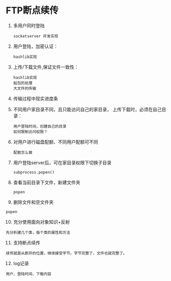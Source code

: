 # FTP断点续传

1. 多用户同时登陆
   ```
   socketserver 并发实现
   ```
2. 用户登陆，加密认证：
   ```
   hashlib实现
   ```
3. 上传/下载文件,保证文件一致性：
   ```
   hashlib实现
   粘包的处理
   大文件的传输
   ```
4. 传输过程中现实进度条
   
5. 不同用户家目录不同，且只能访问自己的家目录， 上传下载时，必须在自己目录：
   ```
   用户登陆时间，创建自己的目录
   如何限制访问权限？
   ```
6. 对用户进行磁盘配额、不同用户配额可不同
   ```
   配额怎么做
   ```
7. 用户登陆server后，可在家目录权限下切换子目录
   ```
   subprocess.popen()
   ```
8. 查看当前目录下文件，新建文件夹
   ```
   popen
   ```
9.  删除文件和空文件夹
   ```
   popen
   ```
10. 充分使用面向对象知识+反射
   ```
   先分析建几个类，每个类的属性和方法
   ```
11. 支持断点续传
   ```
   续传就是从断开的位置，继续接受字节。字节完整了，文件也就完整了。
   ```
12. log记录
   ```
   用户、登陆时间、下载内容
   ```